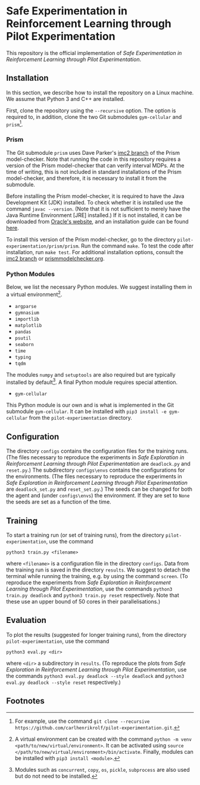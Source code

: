 # Safe Experimentation in Reinforcement Learning through Pilot Experimentation

This repository is the official implementation of _Safe Experimentation in Reinforcement Learning through Pilot Experimentation_.

## Installation

In this section, we describe how to install the repository on a Linux machine.
We assume that Python 3 and C++ are installed.

First, clone the repository using the `--recursive` option. The option is required to, in addition, clone the two Git submodules `gym-cellular` and `prism`[^clone].

### Prism

The Git submodule `prism` uses Dave Parker's [imc2 branch](https://github.com/davexparker/prism/tree/imc2) of the Prism model-checker.
Note that running the code in this repository requires a version of the Prism model-checker that can verify interval MDPs.
At the time of writing, this is not included in standard installations of the Prism model-checker, and therefore, it is necessary to install it from the submodule.

Before installing the Prism model-checker, it is required to have the Java Development Kit (JDK) installed.
To check whether it is installed use the command ```javac --version```.
(Note that it is not sufficient to merely have the Java Runtime Environment [JRE] installed.)
If it is not installed, it can be downloaded from [Oracle's website](https://jdk.java.net/), and an installation guide can be found [here](https://docs.oracle.com/en/java/javase/20/install/overview-jdk-installation.html).

To install this version of the Prism model-checker, go to the directory `pilot-experimentation/prism/prism`.
Run the command ```make```.
To test the code after installation, run ```make test```.
For additional installation options, consult the [imc2 branch](https://github.com/davexparker/prism/tree/imc2) or [prismmodelchecker.org](https://www.prismmodelchecker.org/manual/InstallingPRISM/Instructions).

### Python Modules
Below, we list the necessary Python modules.
We suggest installing them in a virtual environment[^venv].
- `argparse`
- `gymnasium`
- `importlib`
- `matplotlib`
- `pandas`
- `psutil`
- `seaborn`
- `time`
- `typing`
- `tqdm`
<!-- - cvxpy this one is not in use-->
The modules `numpy` and `setuptools` are also required but are typically installed by default[^defaultModules].
A final Python module requires special attention.
- `gym-cellular`

This Python module is our own and is what is implemented in the Git submodule `gym-cellular`. It can be installed with ```pip3 install -e gym-cellular``` from the `pilot-experimentation` directory.

## Configuration

The directory `configs` contains the configuration files for the training runs.
(The files necessary to reproduce the experiments in _Safe Exploration in Reinforcement Learning through Pilot Experimentation_ are `deadlock.py` and `reset.py`.)
The subdirectory `configs\envs` contains the configurations for the environments.
(The files necessary to reproduce the experiments in _Safe Exploration in Reinforcement Learning through Pilot Experimentation_ are `deadlock_set.py` and `reset_set.py`.)
The seeds can be changed for both the agent and (under `configs\envs`) the environment. If they are set to `None` the seeds are set as a function of the time.


## Training

To start a training run (or set of training runs), from the directory `pilot-experimentation`, use the command

```python3 train.py <filename>```

where `<filename>` is a configuration file in the directory `configs`.
Data from the training run is saved in the directory `results`.
We suggest to detach the terminal while running the training, e.g. by using the command ```screen```.
(To reproduce the experiments from _Safe Exploration in Reinforcement Learning through Pilot Experimentation_, use the commands ```python3 train.py deadlock``` and ```python3 train.py reset``` respectively. Note that these use an upper bound of 50 cores in their parallelisations.)

## Evaluation

To plot the results (suggested for longer training runs), from the directory `pilot-experimentation`, use the command

```python3 eval.py <dir>```

where ```<dir>``` a subdirectory in ```results```.
(To reproduce the plots from _Safe Exploration in Reinforcement Learning through Pilot Experimentation_, use the commands ```python3 eval.py deadlock --style deadlock``` and ```python3 eval.py deadlock --style reset```  respectively.)

<!-- ## Contributing

Licence -->

## Footnotes

[^clone]: For example, use the command ```git clone --recursive https://github.com/carlhenrikrolf/pilot-experimentation.git```.

[^venv]: A virtual environment can be created with the command ```python -m venv <path/to/new/virtual/environment>```. It can be activated using ```source </path/to/new/virtual/environment>/bin/activate```. Finally, modules can be installed with ```pip3 install <module>```.

[^defaultModules]: Modules such as `concurrent`, `copy`, `os`, `pickle`, `subprocess` are also used but do not need to be installed.